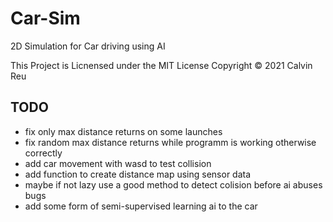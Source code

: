 # Car-Sim
2D Simulation for Car driving using AI

This Project is Licnensed under the MIT License Copyright © 2021 Calvin Reu

## TODO
 - fix only max distance returns on some launches
 - fix random max distance returns while programm is working otherwise correctly
 - add car movement with wasd to test collision
 - add function to create distance map using sensor data
 - maybe if not lazy use a good method to detect colision before ai abuses bugs
 - add some form of semi-supervised learning ai to the car